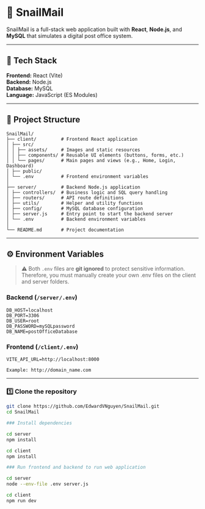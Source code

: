 # 🐌 SnailMail

SnailMail is a full-stack web application built with **React**, **Node.js**, and **MySQL** that simulates a digital post office system.

---

## 🚀 Tech Stack

**Frontend:** React (Vite)  
**Backend:** Node.js  
**Database:** MySQL  
**Language:** JavaScript (ES Modules)

---

## 📁 Project Structure

```
SnailMail/
├── client/         # Frontend React application
│ ├── src/
│ │ ├── assets/     # Images and static resources
│ │ ├── components/ # Reusable UI elements (buttons, forms, etc.)
│ │ └── pages/      # Main pages and views (e.g., Home, Login, Dashboard)
│ ├── public/
│ └── .env          # Frontend environment variables
│
├── server/         # Backend Node.js application
│ ├── controllers/  # Business logic and SQL query handling
│ ├── routers/      # API route definitions
│ ├── utils/        # Helper and utility functions
│ ├── config/       # MySQL database configuration
│ ├── server.js     # Entry point to start the backend server
│ └── .env          # Backend environment variables
│
└── README.md       # Project documentation
```
---

## ⚙️ Environment Variables

> ⚠️ Both `.env` files are **git ignored** to protect sensitive information. Therefore, you must manually create your own .env files on the client and server folders.

### Backend (`/server/.env`)
```
DB_HOST=localhost
DB_PORT=3306
DB_USER=root
DB_PASSWORD=mySQLpassword
DB_NAME=postOfficeDatabase
```
### Frontend (`/client/.env`)
```
VITE_API_URL=http://localhost:8000

Example: http://domain_name.com
```
---

### 1️⃣ Clone the repository
```bash
git clone https://github.com/EdwardVNguyen/SnailMail.git
cd SnailMail

### Install dependencies

cd server
npm install

cd client
npm install

### Run frontend and backend to run web application

cd server
node --env-file .env server.js

cd client
npm run dev
